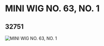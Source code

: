 # MINI WIG NO. 63, NO. 1
## 32751
![MINI WIG NO. 63, NO. 1](https://lc-www-live-s.legocdn.com/media/bricks/5/2/6183750.jpg)